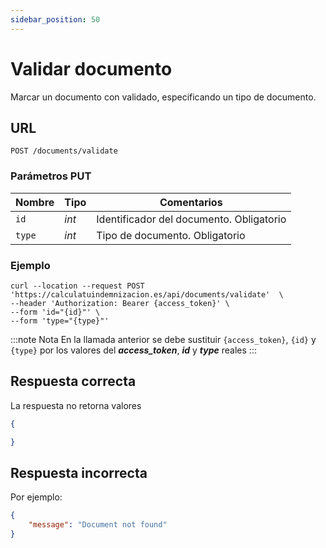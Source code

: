 ```yaml
---
sidebar_position: 50
---
```


# Validar documento

Marcar un documento con validado, especificando un tipo de documento.

## URL

```
POST /documents/validate
```

### Parámetros PUT

Nombre | Tipo |  Comentarios 
--- | --- | --- | 
`id` | _int_ | Identificador del documento. Obligatorio
`type` | _int_ | Tipo de documento. Obligatorio


### Ejemplo

```shell
curl --location --request POST 'https://calculatuindemnizacion.es/api/documents/validate'  \
--header 'Authorization: Bearer {access_token}' \
--form 'id="{id}"' \
--form 'type="{type}"'
```

:::note Nota
En la llamada anterior se debe sustituir `{access_token}`, `{id}` y `{type}` por los valores del **_access_token_**, **_id_** y **_type_** reales
:::

## Respuesta correcta

La respuesta no retorna valores

```json title="Status: 200 Ok"
{

}
```

## Respuesta incorrecta

Por ejemplo:

```json title="Status: 404 Not found"
{
    "message": "Document not found"
}
```